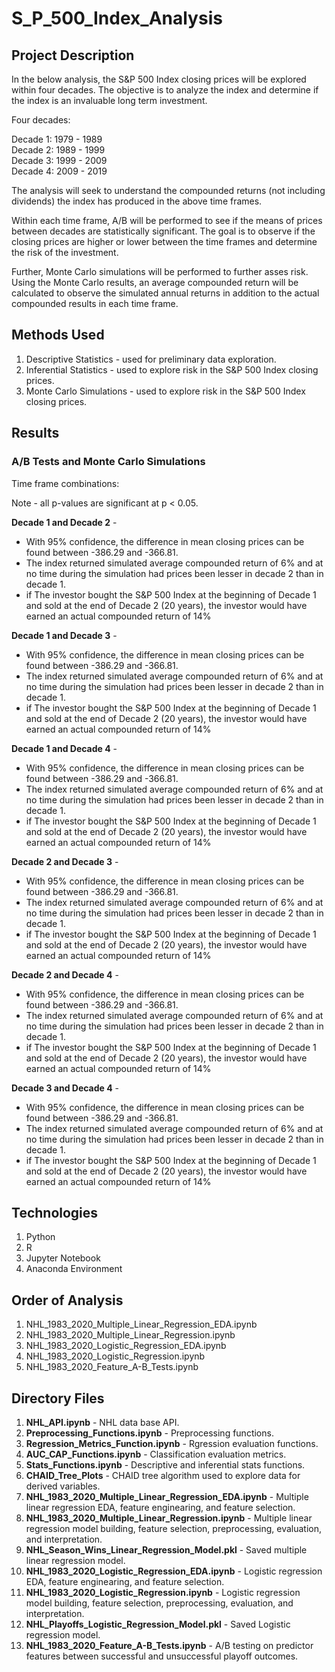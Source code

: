 # S_P_500_Index_Analysis

## Project Description

In the below analysis, the S&P 500 Index closing prices will be explored within four decades. The objective is to analyze the index and determine if the index is an invaluable long term investment.

Four decades:

Decade 1: 1979 - 1989<br>
Decade 2: 1989 - 1999<br>
Decade 3: 1999 - 2009<br>
Decade 4: 2009 - 2019<br>

The analysis will seek to understand the compounded returns (not including dividends) the index has produced in the above time frames. 

Within each time frame, A/B will be performed to see if the means of prices between decades are statistically significant. The goal is to observe if the closing prices are higher or lower between the time frames and determine the risk of the investment. 

Further, Monte Carlo simulations will be performed to further asses risk. Using the Monte Carlo results, an average compounded return will be calculated to observe the simulated annual returns in addition to the actual compounded results in each time frame.

## Methods Used

1) Descriptive Statistics - used for preliminary data exploration.
2) Inferential Statistics - used to explore risk in the S&P 500 Index closing prices. 
3) Monte Carlo Simulations - used to explore risk in the S&P 500 Index closing prices.

## Results 

### A/B Tests and Monte Carlo Simulations

Time frame combinations:

Note - all p-values are significant at p < 0.05.

**Decade 1 and Decade 2** - 
* With 95% confidence, the difference in mean closing prices can be found between -386.29 and -366.81.
* The index returned simulated average compounded return of 6% and at no time during the simulation had prices been lesser in decade 2 than in decade 1.
* if The investor bought the S&P 500 Index at the beginning of Decade 1 and sold at the end of Decade 2 (20 years), the investor would have earned an actual compounded return of 14%

**Decade 1 and Decade 3** - 
* With 95% confidence, the difference in mean closing prices can be found between -386.29 and -366.81.
* The index returned simulated average compounded return of 6% and at no time during the simulation had prices been lesser in decade 2 than in decade 1.
* if The investor bought the S&P 500 Index at the beginning of Decade 1 and sold at the end of Decade 2 (20 years), the investor would have earned an actual compounded return of 14%

**Decade 1 and Decade 4** -
* With 95% confidence, the difference in mean closing prices can be found between -386.29 and -366.81.
* The index returned simulated average compounded return of 6% and at no time during the simulation had prices been lesser in decade 2 than in decade 1.
* if The investor bought the S&P 500 Index at the beginning of Decade 1 and sold at the end of Decade 2 (20 years), the investor would have earned an actual compounded return of 14%

**Decade 2 and Decade 3** - 
* With 95% confidence, the difference in mean closing prices can be found between -386.29 and -366.81.
* The index returned simulated average compounded return of 6% and at no time during the simulation had prices been lesser in decade 2 than in decade 1.
* if The investor bought the S&P 500 Index at the beginning of Decade 1 and sold at the end of Decade 2 (20 years), the investor would have earned an actual compounded return of 14%

**Decade 2 and Decade 4** - 
* With 95% confidence, the difference in mean closing prices can be found between -386.29 and -366.81.
* The index returned simulated average compounded return of 6% and at no time during the simulation had prices been lesser in decade 2 than in decade 1.
* if The investor bought the S&P 500 Index at the beginning of Decade 1 and sold at the end of Decade 2 (20 years), the investor would have earned an actual compounded return of 14%

**Decade 3 and Decade 4** - 
* With 95% confidence, the difference in mean closing prices can be found between -386.29 and -366.81.
* The index returned simulated average compounded return of 6% and at no time during the simulation had prices been lesser in decade 2 than in decade 1.
* if The investor bought the S&P 500 Index at the beginning of Decade 1 and sold at the end of Decade 2 (20 years), the investor would have earned an actual compounded return of 14%

## Technologies 

1) Python 
2) R
3) Jupyter Notebook
4) Anaconda Environment

## Order of Analysis

1) NHL_1983_2020_Multiple_Linear_Regression_EDA.ipynb
2) NHL_1983_2020_Multiple_Linear_Regression.ipynb
3) NHL_1983_2020_Logistic_Regression_EDA.ipynb
4) NHL_1983_2020_Logistic_Regression.ipynb
5) NHL_1983_2020_Feature_A-B_Tests.ipynb

## Directory Files

1) **NHL_API.ipynb** - NHL data base API.
2) **Preprocessing_Functions.ipynb** - Preprocessing functions.
3) **Regression_Metrics_Function.ipynb** - Rgression evaluation functions.
4) **AUC_CAP_Functions.ipynb** - Classification evaluation metrics.
5) **Stats_Functions.ipynb** - Descriptive and inferential stats functions.
6) **CHAID_Tree_Plots** - CHAID tree algorithm used to explore data for derived variables.
7) **NHL_1983_2020_Multiple_Linear_Regression_EDA.ipynb** - Multiple linear regression EDA, feature enginearing, and feature selection.
8) **NHL_1983_2020_Multiple_Linear_Regression.ipynb** - Multiple linear regression model building, feature selection, preprocessing, evaluation, and interpretation.
9) **NHL_Season_Wins_Linear_Regression_Model.pkl** - Saved multiple linear regression model.
10) **NHL_1983_2020_Logistic_Regression_EDA.ipynb** - Logistic regression EDA, feature enginearing, and feature selection.
11) **NHL_1983_2020_Logistic_Regression.ipynb** - Logistic regression model building, feature selection, preprocessing, evaluation, and interpretation.
12) **NHL_Playoffs_Logistic_Regression_Model.pkl** - Saved Logistic regression model.
13) **NHL_1983_2020_Feature_A-B_Tests.ipynb** - A/B testing on predictor features between successful and unsuccessful playoff outcomes.
